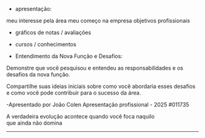 - apresentação:

meu interesse pela área
meu começo na empresa
objetivos profissionais 

- gráficos de notas / avaliações

- cursos / conhecimentos

- Entendimento da Nova Função e Desafios:

Demonstre que você pesquisou e entendeu as responsabilidades e os desafios da nova função.

Compartilhe suas ideias iniciais sobre como você abordaria esses desafios e como você pode contribuir para o sucesso da área.

-Apresentado por João Colen
 Apresentação profissional - 2025
#011735


A verdadeira evolução acontece
 quando você foca naquilo  
que ainda não domina

---------------------------------------------

